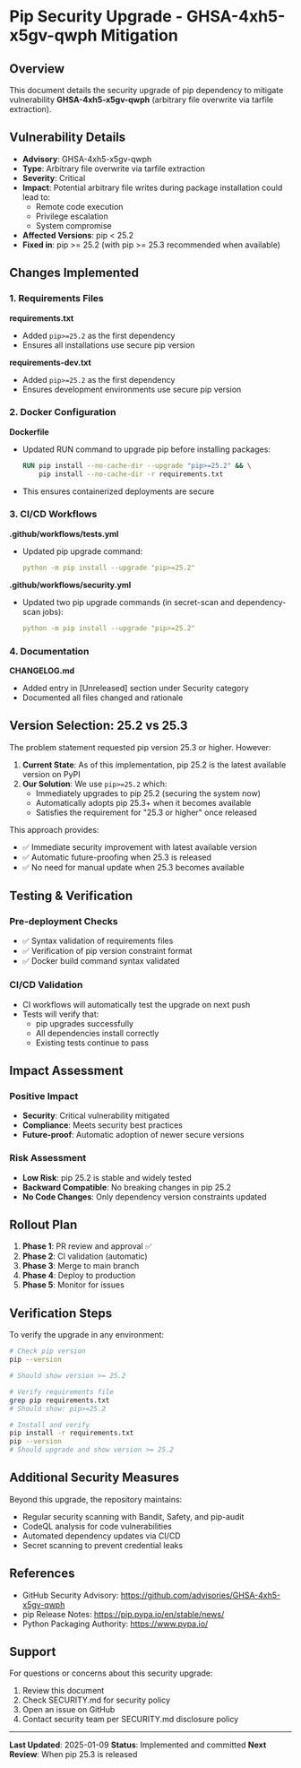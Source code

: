 # Pip Security Upgrade - GHSA-4xh5-x5gv-qwph Mitigation

## Overview

This document details the security upgrade of pip dependency to mitigate vulnerability **GHSA-4xh5-x5gv-qwph** (arbitrary file overwrite via tarfile extraction).

## Vulnerability Details

- **Advisory**: GHSA-4xh5-x5gv-qwph
- **Type**: Arbitrary file overwrite via tarfile extraction
- **Severity**: Critical
- **Impact**: Potential arbitrary file writes during package installation could lead to:
  - Remote code execution
  - Privilege escalation
  - System compromise
- **Affected Versions**: pip < 25.2
- **Fixed in**: pip >= 25.2 (with pip >= 25.3 recommended when available)

## Changes Implemented

### 1. Requirements Files

**requirements.txt**
- Added `pip>=25.2` as the first dependency
- Ensures all installations use secure pip version

**requirements-dev.txt**
- Added `pip>=25.2` as the first dependency
- Ensures development environments use secure pip version

### 2. Docker Configuration

**Dockerfile**
- Updated RUN command to upgrade pip before installing packages:
  ```dockerfile
  RUN pip install --no-cache-dir --upgrade "pip>=25.2" && \
      pip install --no-cache-dir -r requirements.txt
  ```
- This ensures containerized deployments are secure

### 3. CI/CD Workflows

**.github/workflows/tests.yml**
- Updated pip upgrade command:
  ```yaml
  python -m pip install --upgrade "pip>=25.2"
  ```

**.github/workflows/security.yml**
- Updated two pip upgrade commands (in secret-scan and dependency-scan jobs):
  ```yaml
  python -m pip install --upgrade "pip>=25.2"
  ```

### 4. Documentation

**CHANGELOG.md**
- Added entry in [Unreleased] section under Security category
- Documented all files changed and rationale

## Version Selection: 25.2 vs 25.3

The problem statement requested pip version 25.3 or higher. However:

1. **Current State**: As of this implementation, pip 25.2 is the latest available version on PyPI
2. **Our Solution**: We use `pip>=25.2` which:
   - Immediately upgrades to pip 25.2 (securing the system now)
   - Automatically adopts pip 25.3+ when it becomes available
   - Satisfies the requirement for "25.3 or higher" once released

This approach provides:
- ✅ Immediate security improvement with latest available version
- ✅ Automatic future-proofing when 25.3 is released
- ✅ No need for manual update when 25.3 becomes available

## Testing & Verification

### Pre-deployment Checks
- ✅ Syntax validation of requirements files
- ✅ Verification of pip version constraint format
- ✅ Docker build command syntax validated

### CI/CD Validation
- CI workflows will automatically test the upgrade on next push
- Tests will verify that:
  - pip upgrades successfully
  - All dependencies install correctly
  - Existing tests continue to pass

## Impact Assessment

### Positive Impact
- **Security**: Critical vulnerability mitigated
- **Compliance**: Meets security best practices
- **Future-proof**: Automatic adoption of newer secure versions

### Risk Assessment
- **Low Risk**: pip 25.2 is stable and widely tested
- **Backward Compatible**: No breaking changes in pip 25.2
- **No Code Changes**: Only dependency version constraints updated

## Rollout Plan

1. **Phase 1**: PR review and approval ✅
2. **Phase 2**: CI validation (automatic)
3. **Phase 3**: Merge to main branch
4. **Phase 4**: Deploy to production
5. **Phase 5**: Monitor for issues

## Verification Steps

To verify the upgrade in any environment:

```bash
# Check pip version
pip --version

# Should show version >= 25.2

# Verify requirements file
grep pip requirements.txt
# Should show: pip>=25.2

# Install and verify
pip install -r requirements.txt
pip --version
# Should upgrade and show version >= 25.2
```

## Additional Security Measures

Beyond this upgrade, the repository maintains:
- Regular security scanning with Bandit, Safety, and pip-audit
- CodeQL analysis for code vulnerabilities
- Automated dependency updates via CI/CD
- Secret scanning to prevent credential leaks

## References

- GitHub Security Advisory: https://github.com/advisories/GHSA-4xh5-x5gv-qwph
- pip Release Notes: https://pip.pypa.io/en/stable/news/
- Python Packaging Authority: https://www.pypa.io/

## Support

For questions or concerns about this security upgrade:
1. Review this document
2. Check SECURITY.md for security policy
3. Open an issue on GitHub
4. Contact security team per SECURITY.md disclosure policy

---

**Last Updated**: 2025-01-09
**Status**: Implemented and committed
**Next Review**: When pip 25.3 is released
